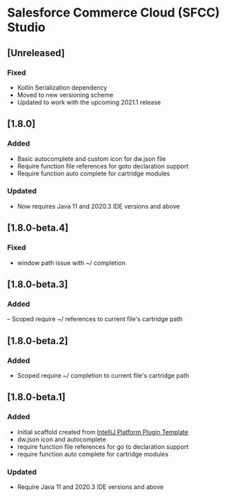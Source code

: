 <!-- Keep a Changelog guide -> https://keepachangelog.com -->

# Salesforce Commerce Cloud (SFCC) Studio

## [Unreleased]
### Fixed
- Kotlin Serialization dependency
- Moved to new versioning scheme
- Updated to work with the upcoming 2021.1 release

## [1.8.0]
### Added
- Basic autocomplete and custom icon for dw.json file
- Require function file references for goto declaration support
- Require function auto complete for cartridge modules

### Updated
- Now requires Java 11 and 2020.3 IDE versions and above

## [1.8.0-beta.4]
### Fixed
- window path issue with ~/ completion

## [1.8.0-beta.3]
### Added
– Scoped require ~/ references to current file's cartridge path

## [1.8.0-beta.2]
### Added
- Scoped require ~/ completion to current file's cartridge path

## [1.8.0-beta.1]
### Added
- Initial scaffold created from [IntelliJ Platform Plugin Template](https://github.com/JetBrains/intellij-platform-plugin-template)
- dw.json icon and autocomplete
- require function file references for go to declaration support
- require function auto complete for cartridge modules

### Updated
- Require Java 11 and 2020.3 IDE versions and above
